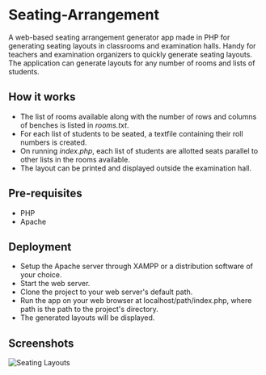 # Seating-Arrangement
A web-based seating arrangement generator app made in PHP for generating seating layouts in classrooms and examination halls. Handy for teachers and examination organizers to quickly generate seating layouts. The application can generate layouts for any number of rooms and lists of students.

How it works
------------
<ul>
 <li>The list of rooms available along with the number of rows and columns of benches is listed in <i>rooms.txt</i>.</li>
 <li>For each list of students to be seated, a textfile containing their roll numbers is created.</li>
 <li>On running <i>index.php</i>, each list of students are allotted seats parallel to other lists in the rooms available.</li>
 <li>The layout can be printed and displayed outside the examination hall.</li>
</ul>

Pre-requisites
--------------
<ul>
 <li>PHP</li>
 <li>Apache</li>
</ul>

Deployment
----------
<ul>
 <li>Setup the Apache server through XAMPP or a distribution software of your choice.</li>
 <li>Start the web server.</li>
 <li>Clone the project to your web server's default path.</li>
 <li>Run the app on your web browser at localhost/path/index.php, where path is the path to the project's directory.</li>
 <li>The generated layouts will be displayed.</li>
</ul>

Screenshots
-----------
<img src="screenshots/seating-arrangement.PNG" title="Seating Layouts" alt="Seating Layouts">
  
